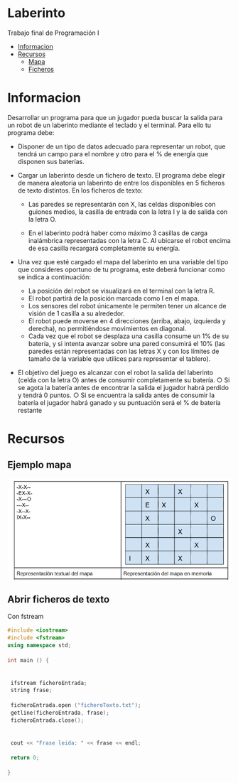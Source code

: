 # Laberinto

Trabajo final de Programación I

- [Informacion](#informacion)
- [Recursos](#recursos)
  - [Mapa](#ejemplo-mapa)
  - [Ficheros](#abrir-ficheros-de-texto)

# Informacion

Desarrollar un programa para que un jugador pueda buscar la salida para un robot
de un laberinto mediante el teclado y el terminal.
Para ello tu programa debe:

- Disponer de un tipo de datos adecuado para representar un robot, que tendrá un
campo para el nombre y otro para el % de energía que disponen sus baterías.

- Cargar un laberinto desde un fichero de texto. El programa debe elegir de manera
aleatoria un laberinto de entre los disponibles en 5 ficheros de texto distintos. En los
ficheros de texto:

  - Las paredes se representarán con X, las celdas disponibles con guiones
medios, la casilla de entrada con la letra I y la de salida con la letra O.

  - En el laberinto podrá haber como máximo 3 casillas de carga inalámbrica
representadas con la letra C. Al ubicarse el robot encima de esa casilla
recargará completamente su energía.

- Una vez que esté cargado el mapa del laberinto en una variable del tipo que
consideres oportuno de tu programa, este deberá funcionar como se indica a
continuación:
  - La posición del robot se visualizará en el terminal con la letra R.
  - El robot partirá de la posición marcada como I en el mapa.
  - Los sensores del robot únicamente le permiten tener un alcance de visión de
1 casilla a su alrededor.
  - El robot puede moverse en 4 direcciones (arriba, abajo, izquierda y derecha),
no permitiéndose movimientos en diagonal.
  - Cada vez que el robot se desplaza una casilla consume un 1% de su batería,
y si intenta avanzar sobre una pared consumirá el 10% (las paredes están
representadas con las letras X y con los límites de tamaño de la variable que
utilices para representar el tablero).
- El objetivo del juego es alcanzar con el robot la salida del laberinto (celda con la letra
O) antes de consumir completamente su batería.
○ Si se agota la batería antes de encontrar la salida el jugador habrá perdido y
tendrá 0 puntos.
○ Si se encuentra la salida antes de consumir la batería el jugador habrá
ganado y su puntuación será el % de batería restante

# Recursos

## Ejemplo mapa

<p align="center">
  <img src="mapa.png" />
</p>

## Abrir ficheros de texto
Con fstream
```c++
#include <iostream>
#include <fstream>
using namespace std;
 
int main () {

 
 ifstream ficheroEntrada;
 string frase;
 
 ficheroEntrada.open ("ficheroTexto.txt");
 getline(ficheroEntrada, frase);
 ficheroEntrada.close();

 
 cout << "Frase leida: " << frase << endl;
 
 return 0;

}
```
